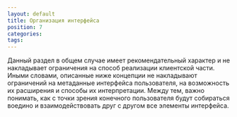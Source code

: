 ```yaml
---
layout: default
title: Организация интерфейса
position: 7
categories: 
tags: 
---
```


Данный раздел в общем случае имеет рекомендательный характер и не накладывает ограничения на способ реализации клиентской части. Иными словами, описанные ниже концепции не накладывают ограничений на метаданные интерфейса пользователя, на возможность их расширения и способы их интерпретации. Между тем, важно понимать, как с точки зрения конечного пользователя будут собираться воедино и взаимодействовать друг с другом все элементы интерфейса.

  



 

 

